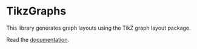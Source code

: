 # TikzGraphs

This library generates graph layouts using the TikZ graph layout package.

Read the [documentation](http://nbviewer.ipython.org/github/sisl/TikzGraphs.jl/blob/master/doc/TikzGraphs.ipynb).
